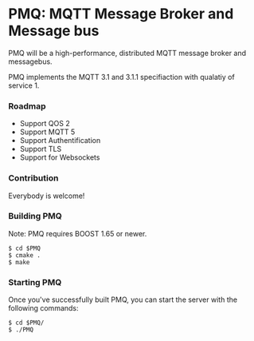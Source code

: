 # PMQ: MQTT Message Broker and Message bus


PMQ will be a high-performance, distributed MQTT message broker and messagebus. 

PMQ implements the MQTT 3.1 and 3.1.1 specifiaction with qualatiy of service 1.

### Roadmap
* Support QOS 2
* Support MQTT 5
* Support Authentification
* Support TLS
* Support for Websockets

### Contribution
Everybody is welcome!

### Building PMQ

Note: PMQ requires BOOST 1.65 or newer.


```shell
$ cd $PMQ
$ cmake .
$ make
```    

### Starting PMQ

Once you've successfully built PMQ, you can start the server with the following
commands:

```shell
$ cd $PMQ/
$ ./PMQ
```

